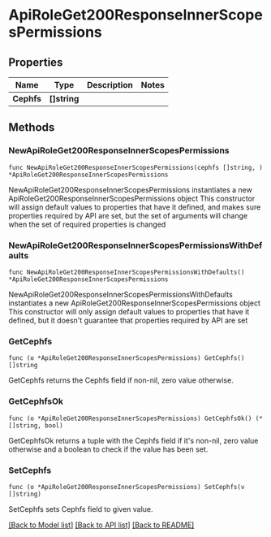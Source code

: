 # ApiRoleGet200ResponseInnerScopesPermissions

## Properties

Name | Type | Description | Notes
------------ | ------------- | ------------- | -------------
**Cephfs** | **[]string** |  | 

## Methods

### NewApiRoleGet200ResponseInnerScopesPermissions

`func NewApiRoleGet200ResponseInnerScopesPermissions(cephfs []string, ) *ApiRoleGet200ResponseInnerScopesPermissions`

NewApiRoleGet200ResponseInnerScopesPermissions instantiates a new ApiRoleGet200ResponseInnerScopesPermissions object
This constructor will assign default values to properties that have it defined,
and makes sure properties required by API are set, but the set of arguments
will change when the set of required properties is changed

### NewApiRoleGet200ResponseInnerScopesPermissionsWithDefaults

`func NewApiRoleGet200ResponseInnerScopesPermissionsWithDefaults() *ApiRoleGet200ResponseInnerScopesPermissions`

NewApiRoleGet200ResponseInnerScopesPermissionsWithDefaults instantiates a new ApiRoleGet200ResponseInnerScopesPermissions object
This constructor will only assign default values to properties that have it defined,
but it doesn't guarantee that properties required by API are set

### GetCephfs

`func (o *ApiRoleGet200ResponseInnerScopesPermissions) GetCephfs() []string`

GetCephfs returns the Cephfs field if non-nil, zero value otherwise.

### GetCephfsOk

`func (o *ApiRoleGet200ResponseInnerScopesPermissions) GetCephfsOk() (*[]string, bool)`

GetCephfsOk returns a tuple with the Cephfs field if it's non-nil, zero value otherwise
and a boolean to check if the value has been set.

### SetCephfs

`func (o *ApiRoleGet200ResponseInnerScopesPermissions) SetCephfs(v []string)`

SetCephfs sets Cephfs field to given value.



[[Back to Model list]](../README.md#documentation-for-models) [[Back to API list]](../README.md#documentation-for-api-endpoints) [[Back to README]](../README.md)



